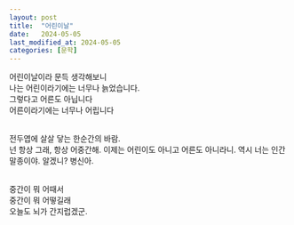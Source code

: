 ```yaml
---
layout: post
title:  "어린이날"
date:   2024-05-05
last_modified_at: 2024-05-05
categories: [문학]
---
```


어린이날이라 문득 생각해보니<br>
나는 어린이라기에는 너무나 늙었습니다.<br>
그렇다고 어른도 아닙니다<br>
어른이라기에는 너무나 어립니다<br><br>

전두엽에 살살 닿는 한순간의 바람.<br>
넌 항상 그래, 항상 어중간해. 이제는 어린이도 아니고 어른도 아니라니. 역시 너는 인간 말종이야. 알겠니? 병신아.<br><br>

중간이 뭐 어때서<br>
중간이 뭐 어떻길래<br>
오늘도 뇌가 간지럽겠군.
